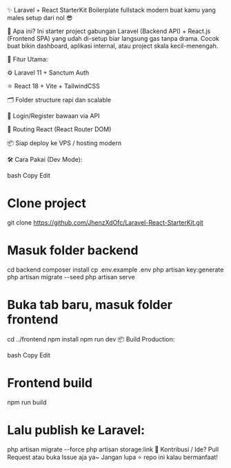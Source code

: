 ✨ Laravel + React StarterKit
Boilerplate fullstack modern buat kamu yang males setup dari nol 😎

🧠 Apa ini?
Ini starter project gabungan Laravel (Backend API) + React.js (Frontend SPA) yang udah di-setup biar langsung gas tanpa drama.
Cocok buat bikin dashboard, aplikasi internal, atau project skala kecil-menengah.

🧩 Fitur Utama:

⚙️ Laravel 11 + Sanctum Auth

⚛️ React 18 + Vite + TailwindCSS

🗂️ Folder structure rapi dan scalable

🔐 Login/Register bawaan via API

🔄 Routing React (React Router DOM)

📦 Siap deploy ke VPS / hosting modern

🛠️ Cara Pakai (Dev Mode):

bash
Copy
Edit
# Clone project
git clone https://github.com/JhenzXdOfc/Laravel-React-StarterKit.git

# Masuk folder backend
cd backend
composer install
cp .env.example .env
php artisan key:generate
php artisan migrate --seed
php artisan serve

# Buka tab baru, masuk folder frontend
cd ../frontend
npm install
npm run dev
📦 Build Production:

bash
Copy
Edit
# Frontend build
npm run build

# Lalu publish ke Laravel:
php artisan migrate --force
php artisan storage:link
🤝 Kontribusi / Ide?
Pull Request atau buka Issue aja ya~
Jangan lupa ⭐ repo ini kalau bermanfaat!

